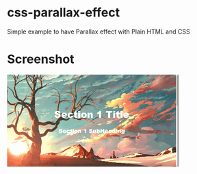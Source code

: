 # css-parallax-effect
Simple example to have Parallax effect with Plain HTML and CSS

# Screenshot
![Main screen](./git-resources/main.gif)
